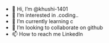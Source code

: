 - 👋 Hi, I’m @khushi-1401
- 👀 I’m interested in .coding..
- 🌱 I’m currently learning c
- 💞️ I’m looking to collaborate on github
- 📫 How to reach me LinkedIn

<!---
khushi-1401/khushi-1401 is a ✨ special ✨ repository because its `README.md` (this file) appears on your GitHub profile.
You can click the Preview link to take a look at your changes.
--->
